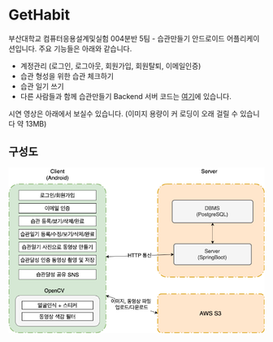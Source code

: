 # GetHabit  
부산대학교 컴퓨터응용설계및실험 004분반 5팀 - 습관만들기 안드로이드 어플리케이션입니다.
주요 기능들은 아래와 같습니다. 
- 계정관리 (로그인, 로그아웃, 회원가입, 회원탈퇴, 이메일인증) 
- 습관 형성을 위한 습관 체크하기
- 습관 일기 쓰기
- 다른 사람들과 함께 습관만들기
Backend 서버 코드는 [여기](https://github.com/pnu-004-team5/CreatingHabits)에 있습니다.

시연 영상은 아래에서 보실수 있습니다.
(이미지 용량이 커 로딩이 오래 걸릴 수 있습니다 약 13MB)

## 구성도
![Alt text](./misc/gethabit_diagram.png)


